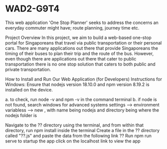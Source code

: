 # WAD2-G9T4
 
This web application 'One Stop Planner' seeks to address the concerns an everyday commuter might have; route planning, journey time etc.


 Project Overview
In this project, we aim to build a web-based one-stop portal for Singaporeans that travel via public transportation or their personal cars. There are many applications out there that provide Singaporeans the timing of their buses to plan their trip and the route of the bus. However, even though there are applications out there that cater to public transportation there is no one stop solution that caters to both public and private transportation. 


How to Install and Run Our Web Application (for Developers)
Instructions for Windows:
Ensure that nodejs version 18.10.0 and npm version 8.19.2 is installed on the device.

a. to check, run node -v and npm -v in the command terminal
b. if node is not found, search windows for advanced systems settings --> environment variabless --> new , with name being nodejs and directory being where the nodejs folder is

Navigate to the ?? directory using the terminal, and from within that directory, run npm install inside the terminal
Create a file in the ?? directory called "??.js" and paste the data from the following link ??
Run npm run serve to startup the app
click on the localhost link to view the app

